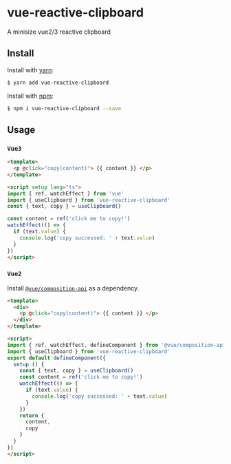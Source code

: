 # vue-reactive-clipboard

A minisize vue2/3 reactive clipboard

## Install

Install with [yarn](https://yarnpkg.com):

  ```bash
  $ yarn add vue-reactive-clipboard
  ```

Install with [npm](https://npmjs.com):

  ```bash
  $ npm i vue-reactive-clipboard --save
  ```

## Usage

### `Vue3`

```html
<template>
  <p @click="copy(content)"> {{ content }} </p>
</template>

<script setup lang="ts">
import { ref, watchEffect } from 'vue'
import { useClipboard } from 'vue-reactive-clipboard'
const { text, copy } = useClipboard()

const content = ref('click me to copy!')
watchEffect(() => {
  if (text.value) {
    console.log('copy successed: ' + text.value)
  }
})
</script>
```
### `Vue2`
Install [`@vue/composition-api`](https://github.com/vuejs/composition-api) as a dependency.
```html
<template>
  <div>
    <p @click="copy(content)"> {{ content }} </p>
  </div>
</template>

<script>
import { ref, watchEffect, defineComponent } from '@vue/composition-api'
import { useClipboard } from 'vue-reactive-clipboard'
export default defineComponent({
  setup () {
    const { text, copy } = useClipboard()
    const content = ref('click me to copy!')
    watchEffect(() => {
      if (text.value) {
        console.log('copy successed: ' + text.value)
      }
    })
    return {
      content,
      copy
    }
  }
})
</script>
```